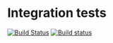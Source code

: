 # Integration tests

[![Build Status](https://travis-ci.org/davidanthoff/QueryverseTests.svg?branch=master)](https://travis-ci.org/davidanthoff/QueryverseTests)
[![Build status](https://ci.appveyor.com/api/projects/status/apu445lwnnctb39w/branch/master?svg=true)](https://ci.appveyor.com/project/davidanthoff/queryversetests/branch/master)
